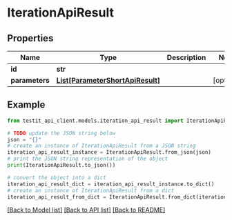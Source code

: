 # IterationApiResult


## Properties

Name | Type | Description | Notes
------------ | ------------- | ------------- | -------------
**id** | **str** |  | 
**parameters** | [**List[ParameterShortApiResult]**](ParameterShortApiResult.md) |  | [optional] 

## Example

```python
from testit_api_client.models.iteration_api_result import IterationApiResult

# TODO update the JSON string below
json = "{}"
# create an instance of IterationApiResult from a JSON string
iteration_api_result_instance = IterationApiResult.from_json(json)
# print the JSON string representation of the object
print(IterationApiResult.to_json())

# convert the object into a dict
iteration_api_result_dict = iteration_api_result_instance.to_dict()
# create an instance of IterationApiResult from a dict
iteration_api_result_from_dict = IterationApiResult.from_dict(iteration_api_result_dict)
```
[[Back to Model list]](../README.md#documentation-for-models) [[Back to API list]](../README.md#documentation-for-api-endpoints) [[Back to README]](../README.md)


